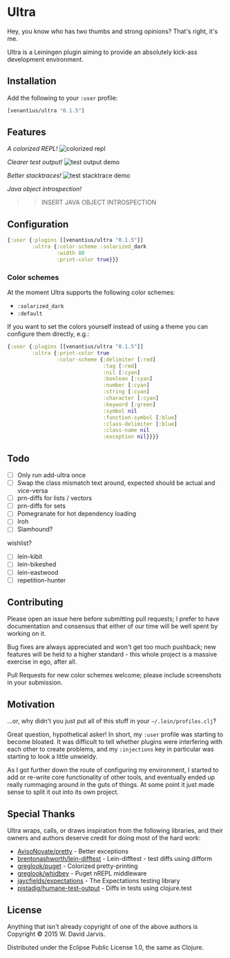 # Ultra

Hey, you know who has two thumbs and strong opinions? That's right, it's me.

Ultra is a Leiningen plugin aiming to provide an absolutely kick-ass development environment.

## Installation

Add the following to your `:user` profile:

```clojure
[venantius/ultra "0.1.5"]
```

## Features

*A colorized REPL!*
![colorized repl](https://venantius.github.io/ultra/images/colorized-repl.png)

*Clearer test output!*
![test output demo](https://venantius.github.io/ultra/images/test-output.png)

*Better stacktraces!*
![test stacktrace demo](https://venantius.github.io/ultra/images/colorized-test-stacktrace.png)

*Java object introspection!*
>> INSERT JAVA OBJECT INTROSPECTION

## Configuration

```clojure
{:user {:plugins [[venantius/ultra "0.1.5"]]
        :ultra {:color-scheme :solarized_dark
                :width 80
                :print-color true}}}
```

### Color schemes

At the moment Ultra supports the following color schemes:
 - `:solarized_dark`
 - `:default`

If you want to set the colors yourself instead of using a theme you can configure them directly, e.g.:

```clojure
{:user {:plugins [[venantius/ultra "0.1.5"]]
        :ultra {:print-color true
                :color-scheme {:delimiter [:red]
                               :tag [:red]
                               :nil [:cyan]
                               :boolean [:cyan]
                               :number [:cyan]
                               :string [:cyan]
                               :character [:cyan]
                               :keyword [:green]
                               :symbol nil
                               :function-symbol [:blue]
                               :class-delimiter [:blue]
                               :class-name nil
                               :exception nil}}}}
```

## Todo

- [ ] Only run add-ultra once
- [ ] Swap the class mismatch text around, expected should be actual and vice-versa
- [ ] prn-diffs for lists / vectors
- [ ] prn-diffs for sets
- [ ] Pomegranate for hot dependency loading
- [ ] Iroh
- [ ] Slamhound?

wishlist?
- [ ] lein-kibit
- [ ] lein-bikeshed
- [ ] lein-eastwood
- [ ] repetition-hunter

## Contributing

Please open an issue here before submitting pull requests; I prefer to have documentation and consensus that either of our time will be well spent by working on it. 

Bug fixes are always appreciated and won't get too much pushback; new features will be held to a higher standard - this whole project is a massive exercise in ego, after all.

Pull Requests for new color schemes welcome; please include screenshots in your submission.

## Motivation

...or, why didn't you just put all of this stuff in your `~/.lein/profiles.clj`?

Great question, hypothetical asker! In short, my `:user` profile was starting to 
become bloated. It was difficult to tell whether plugins were interfering with 
each other to create problems, and my `:injections` key in particular was 
starting to look a little unwieldy. 

As I got further down the route of configuring my environment, I started to add
or re-write core functionality of other tools, and eventually ended up really
rummaging around in the guts of things. At some point it just made sense to split
it out into its own project.

## Special Thanks

Ultra wraps, calls, or draws inspiration from the following libraries, and their owners and authors deserve credit for doing most of the hard work:

 - [AvisoNovate/pretty](https://github.com/AvisoNovate/pretty) - Better exceptions
 - [brentonashworth/lein-difftest](https://github.com/brentonashworth/lein-difftest) - Lein-difftest - test diffs using difform
 - [greglook/puget](https://github.com/greglook/puget) - Colorized pretty-printing
 - [greglook/whidbey](https://github.com/greglook/whidbey) - Puget nREPL middleware
 - [jaycfields/expectations](https://github.com/jaycfields/expectations) - The Expectations testing library
 - [pjstadig/humane-test-output](https://github.com/pjstadig/humane-test-output) - Diffs in tests using clojure.test

## License

Anything that isn't already copyright of one of the above authors is Copyright © 2015 W. David Jarvis.

Distributed under the Eclipse Public License 1.0, the same as Clojure.
